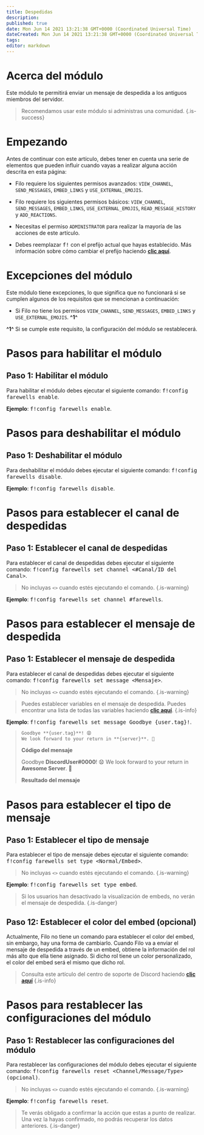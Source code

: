 ```yaml
---
title: Despedidas
description:
published: true
date: Mon Jun 14 2021 13:21:38 GMT+0000 (Coordinated Universal Time)
dateCreated: Mon Jun 14 2021 13:21:38 GMT+0000 (Coordinated Universal Time)
tags:
editor: markdown
---
```


# Acerca del módulo

Este módulo te permitirá enviar un mensaje de despedida a los antiguos miembros del servidor.

> Recomendamos usar este módulo si administras una comunidad.
{.is-success}

# Empezando

Antes de continuar con este artículo, debes tener en cuenta una serie de elementos que pueden influir cuando vayas a realizar alguna acción descrita en esta página:

- Filo requiere los siguientes permisos avanzados: ``VIEW_CHANNEL``, ``SEND_MESSAGES``, ``EMBED_LINKS`` y ``USE_EXTERNAL_EMOJIS``.

- Filo requiere los siguientes permisos básicos: ``VIEW_CHANNEL``, ``SEND_MESSAGES``, ``EMBED_LINKS``, ``USE_EXTERNAL_EMOJIS``, ``READ_MESSAGE_HISTORY`` y ``ADD_REACTIONS``.

- Necesitas el permiso ``ADMINISTRATOR`` para realizar la mayoría de las acciones de este artículo.

- Debes reemplazar <kbd>f!</kbd> con el prefijo actual que hayas establecido. Más información sobre cómo cambiar el prefijo haciendo **[clic aquí](https://wiki.filobot.xyz/es/modules/prefix)**.

# Excepciones del módulo

Este módulo tiene excepciones, lo que significa que no funcionará si se cumplen algunos de los requisitos que se mencionan a continuación:

- Si Filo no tiene los permisos ``VIEW_CHANNEL``, ``SEND_MESSAGES``, ``EMBED_LINKS`` y ``USE_EXTERNAL_EMOJIS``. **^1^**

**^1^** Si se cumple este requisito, la configuración del módulo se restablecerá.

# Pasos para habilitar el módulo

## **Paso 1**: Habilitar el módulo

Para habilitar el módulo debes ejecutar el siguiente comando: <kbd>f!config farewells enable</kbd>.

**Ejemplo**: <kbd>f!config farewells enable</kbd>.

# Pasos para deshabilitar el módulo

## **Paso 1**: Deshabilitar el módulo

Para deshabilitar el módulo debes ejecutar el siguiente comando: <kbd>f!config farewells disable</kbd>.

**Ejemplo**: <kbd>f!config farewells disable</kbd>.

# Pasos para establecer el canal de despedidas

## **Paso 1**: Establecer el canal de despedidas

Para establecer el canal de despedidas debes ejecutar el siguiente comando: <kbd>f!config farewells set channel \<#Canal/ID del Canal></kbd>.

> No incluyas ``<>`` cuando estés ejecutando el comando.
{.is-warning}

**Ejemplo**: <kbd>f!config farewells set channel #farewells</kbd>.

# Pasos para establecer el mensaje de despedida

## **Paso 1**: Establecer el mensaje de despedida

Para establecer el canal de despedidas debes ejecutar el siguiente comando: <kbd>f!config farewells set message \<Mensaje></kbd>.

> No incluyas ``<>`` cuando estés ejecutando el comando.
{.is-warning}

> Puedes establecer variables en el mensaje de despedida. Puedes encontrar una lista de todas las variables haciendo **[clic aquí](https://wiki.filobot.xyz/es/modules/farewells/variables)**.
{.is-info}

**Ejemplo**: <kbd>f!config farewells set message Goodbye {user.tag}!</kbd>.

> ```md
> Goodbye **{user.tag}**! 😧
> We look forward to your return in **{server}**. 👋
> ```
> **Código del mensaje**
>
> Goodbye **DiscordUser#0000**! 😧
> We look forward to your return in **Awesome Server**. 👋
>
> **Resultado del mensaje**

# Pasos para establecer el tipo de mensaje

## **Paso 1**: Establecer el tipo de mensaje

Para establecer el tipo de mensaje debes ejecutar el siguiente comando: <kbd>f!config farewells set type \<Normal/Embed></kbd>.

> No incluyas ``<>`` cuando estés ejecutando el comando.
{.is-warning}

**Ejemplo**: <kbd>f!config farewells set type embed</kbd>.

> Si los usuarios han desactivado la visualización de embeds, no verán el mensaje de despedida.
{.is-danger}

## **Paso 12**: Establecer el color del embed (opcional)

Actualmente, Filo no tiene un comando para establecer el color del embed, sin embargo, hay una forma de cambiarlo. Cuando Filo va a enviar el mensaje de despedida a través de un embed, obtiene la información del rol más alto que ella tiene asignado. Si dicho rol tiene un color personalizado, el color del embed será el mismo que dicho rol.

> Consulta este artículo del centro de soporte de Discord haciendo **[clic aquí](https://support.discord.com/hc/en-us/articles/214836687)**
{.is-info}

# Pasos para restablecer las configuraciones del módulo

## **Paso 1**: Restablecer las configuraciones del módulo

Para restablecer las configuraciones del módulo debes ejecutar el siguiente comando: <kbd>f!config farewells reset \<Channel/Message/Type> (opcional)</kbd>.

> No incluyas ``<>`` cuando estés ejecutando el comando.
{.is-warning}

**Ejemplo**: <kbd>f!config farewells reset</kbd>.

> Te verás obligado a confirmar la acción que estas a punto de realizar. Una vez la hayas confirmado, no podrás recuperar los datos anteriores.
{.is-danger}
